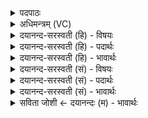 <details><summary>पदपाठः</summary>

चित्। अ॒सि॒। तया॑। दे॒वत॑या। अ॒ङ्गि॒र॒स्वत्। ध्रु॒वा। सी॒द॒। प॒रि॒चिदिति॑ परि॒ऽचित्। अ॒सि॒। तया॑। दे॒वत॑या। अ॒ङ्गि॒र॒स्वत्। ध्रु॒वा। सी॒द॒। ५३।
</details>

<details><summary>अधिमन्त्रम् (VC)</summary>

- अग्निर्देवता
- विश्वामित्र ऋषिः
- स्वराडनुष्टुप्
- गान्धारः
</details>

<details><summary>दयानन्द-सरस्वती (हि) - विषयः</summary>

कन्याओं को क्या करके क्या करना चाहिये, यह विषय अगले मन्त्र में कहा है ॥
</details>

<details><summary>दयानन्द-सरस्वती (हि) - पदार्थः</summary>

पदार्थान्वयभाषाः -  हे कन्ये ! जो तू (चित्) चिताई (असि) हुई (तया) उस (देवतया) दिव्यगुण प्राप्त कराने हारी विद्वान् स्त्री के साथ (अङ्गिरस्वत्) प्राणों के तुल्य (ध्रुवा) निश्चल (सीद) स्थिर हो, हे ब्रह्मचारिणि ! जो तू (परिचित्) विविध विद्या को प्राप्त हुई (असि) है, सो तू (तया) उस (देवतया) धर्मानुष्ठान से युक्त दिव्यसुखदायक क्रिया के साथ (अङ्गिरस्वत्) ईश्वर के समान (ध्रुवा) अचल (सीद) अवस्थित हो ॥५३ ॥
</details>

<details><summary>दयानन्द-सरस्वती (हि) - भावार्थः</summary>

भावार्थभाषाः -  सब माता-पिता और पढ़ानेहारी विदुषी स्त्रियों को चाहिये कि कन्याओं को सम्यक् बुद्धिमती करें। हे कन्या लोगो ! तुम जो पूर्ण अखण्डित ब्रह्मचर्य से सम्पूर्ण विद्या और अच्छी शिक्षा को प्राप्त युवती होकर, अपने तुल्य वरों के साथ स्वयंवर विवाह करके, गृहाश्रम का सेवन करो, तो सब सुखों को प्राप्त हो और सन्तान भी अच्छे होवें ॥५३ ॥
</details>

<details><summary>दयानन्द-सरस्वती (सं) - विषयः</summary>

कन्याभिः किं कृत्वा किं कार्य्यमित्याह ॥
</details>

<details><summary>दयानन्द-सरस्वती (सं) - पदार्थः</summary>

पदार्थान्वयभाषाः -  हे कन्ये ! या चिदसि सा त्वं तया देवतया सहाङ्गिरस्वत् ध्रुवा सीद। हे ब्रह्मचारिणि ! त्वं परिचिदसि सा तया देवतया सहाङ्गिरस्वद् ध्रुवा सीद ॥५३ ॥
</details>

<details><summary>दयानन्द-सरस्वती (सं) - भावार्थः</summary>

भावार्थभाषाः -  सर्वैर्मातापित्रादिभिरध्यापिकाभिर्विदुषीभिश्च कन्याः सम्बोधनीयाः। भो कन्याः ! यूयं यदि पूर्णेनाखण्डितेन ब्रह्मचर्य्येणाखिला विद्याः सुशिक्षाः प्राप्य युवतयो भूत्वा स्वसदृशैर्वरैः स्वयंवरविवाहं कृत्वा गृहाश्रमं कुर्यात, तर्हि सर्वाणि सुखानि लभेध्वं सुसन्तानाश्च जायेरन् ॥५३ ॥
</details>

<details><summary>सविता जोशी ← दयानन्दः (म) - भावार्थः</summary>

भावार्थभाषाः -  सर्व माता-पिता व अध्यापन करणाऱ्या विदुषी स्त्रियांनी मुलींना सम्यक बुद्धिमान करावे. हे कन्यांनो ! तुम्ही पूर्ण अखंडित ब्रह्मचर्य पालन करून संपूर्ण विद्या व चांगले शिक्षण प्राप्त करून युवावस्थेत आपल्यासारख्याच वराशी स्वयंवर विवाह करून गृहस्थाश्रम स्वीकाराल तर सर्व सुख प्राप्त होईल व संतानेही चांगली होतील.
</details>
